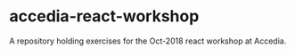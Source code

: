 # accedia-react-workshop

A repository holding exercises for the Oct-2018 react workshop at Accedia.